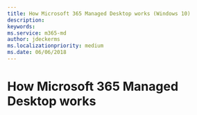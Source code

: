 ```yaml
---
title: How Microsoft 365 Managed Desktop works (Windows 10)
description:  
keywords: 
ms.service: m365-md
author: jdeckerms
ms.localizationpriority: medium
ms.date: 06/06/2018
---
```


# How Microsoft 365 Managed Desktop works